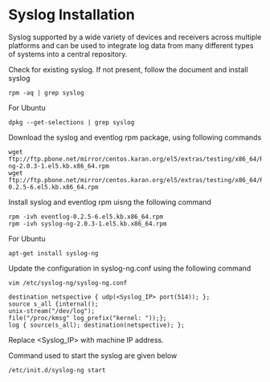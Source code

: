 # Syslog Installation

Syslog supported by a wide variety of devices and receivers across multiple platforms and can be used to integrate log data from many different types of systems into a central repository.

Check for existing syslog. If not present, follow the document and install syslog

	rpm -aq | grep syslog

For Ubuntu

	dpkg --get-selections | grep syslog

Download the syslog and eventlog rpm package, using following commands

	wget ftp://ftp.pbone.net/mirror/centos.karan.org/el5/extras/testing/x86_64/RPMS/syslog-ng-2.0.3-1.el5.kb.x86_64.rpm
    wget ftp://ftp.pbone.net/mirror/centos.karan.org/el5/extras/testing/x86_64/RPMS/eventlog-0.2.5-6.el5.kb.x86_64.rpm

Install syslog and eventlog rpm uisng the following command

	rpm -ivh eventlog-0.2.5-6.el5.kb.x86_64.rpm
    rpm -ivh syslog-ng-2.0.3-1.el5.kb.x86_64.rpm
	
For Ubuntu

	apt-get install syslog-ng


Update the configuration in syslog-ng.conf using the following command

	vim /etc/syslog-ng/syslog-ng.conf

    destination netspective { udp(<Syslog_IP> port(514)); };
    source s_all {internal(); 
    unix-stream("/dev/log");
    file("/proc/kmsg" log_prefix("kernel: "));};
    log { source(s_all); destination(netspective); };

Replace <Syslog_IP> with machine IP address.

Command used to start the syslog are given below

	/etc/init.d/syslog-ng start
